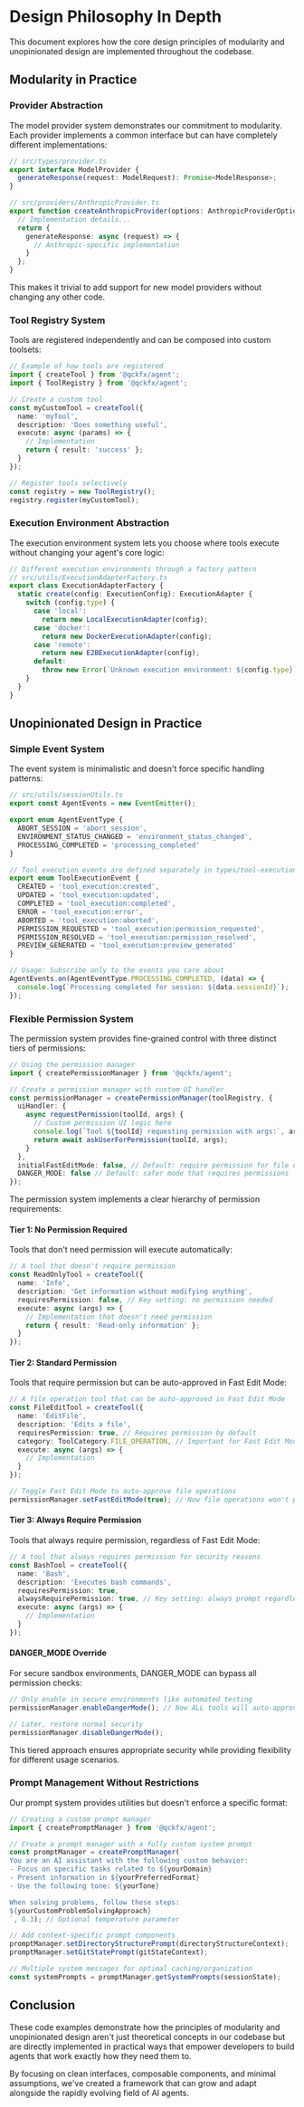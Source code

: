 # Design Philosophy In Depth

This document explores how the core design principles of modularity and unopinionated design are implemented throughout the codebase.

## Modularity in Practice

### Provider Abstraction

The model provider system demonstrates our commitment to modularity. Each provider implements a common interface but can have completely different implementations:

```typescript
// src/types/provider.ts
export interface ModelProvider {
  generateResponse(request: ModelRequest): Promise<ModelResponse>;
}

// src/providers/AnthropicProvider.ts
export function createAnthropicProvider(options: AnthropicProviderOptions): ModelProvider {
  // Implementation details...
  return {
    generateResponse: async (request) => {
      // Anthropic-specific implementation
    }
  };
}
```

This makes it trivial to add support for new model providers without changing any other code.

### Tool Registry System

Tools are registered independently and can be composed into custom toolsets:

```typescript
// Example of how tools are registered
import { createTool } from '@qckfx/agent';
import { ToolRegistry } from '@qckfx/agent';

// Create a custom tool
const myCustomTool = createTool({
  name: 'myTool',
  description: 'Does something useful',
  execute: async (params) => {
    // Implementation
    return { result: 'success' };
  }
});

// Register tools selectively
const registry = new ToolRegistry();
registry.register(myCustomTool);
```

### Execution Environment Abstraction

The execution environment system lets you choose where tools execute without changing your agent's core logic:

```typescript
// Different execution environments through a factory pattern
// src/utils/ExecutionAdapterFactory.ts
export class ExecutionAdapterFactory {
  static create(config: ExecutionConfig): ExecutionAdapter {
    switch (config.type) {
      case 'local':
        return new LocalExecutionAdapter(config);
      case 'docker':
        return new DockerExecutionAdapter(config);
      case 'remote':
        return new E2BExecutionAdapter(config);
      default:
        throw new Error(`Unknown execution environment: ${config.type}`);
    }
  }
}
```

## Unopinionated Design in Practice

### Simple Event System

The event system is minimalistic and doesn't force specific handling patterns:

```typescript
// src/utils/sessionUtils.ts
export const AgentEvents = new EventEmitter();

export enum AgentEventType {
  ABORT_SESSION = 'abort_session',
  ENVIRONMENT_STATUS_CHANGED = 'environment_status_changed',
  PROCESSING_COMPLETED = 'processing_completed'
}

// Tool execution events are defined separately in types/tool-execution/index.ts
export enum ToolExecutionEvent {
  CREATED = 'tool_execution:created',
  UPDATED = 'tool_execution:updated',
  COMPLETED = 'tool_execution:completed',
  ERROR = 'tool_execution:error',
  ABORTED = 'tool_execution:aborted',
  PERMISSION_REQUESTED = 'tool_execution:permission_requested',
  PERMISSION_RESOLVED = 'tool_execution:permission_resolved',
  PREVIEW_GENERATED = 'tool_execution:preview_generated'
}

// Usage: Subscribe only to the events you care about
AgentEvents.on(AgentEventType.PROCESSING_COMPLETED, (data) => {
  console.log(`Processing completed for session: ${data.sessionId}`);
});
```

### Flexible Permission System

The permission system provides fine-grained control with three distinct tiers of permissions:

```typescript
// Using the permission manager
import { createPermissionManager } from '@qckfx/agent';

// Create a permission manager with custom UI handler
const permissionManager = createPermissionManager(toolRegistry, {
  uiHandler: {
    async requestPermission(toolId, args) {
      // Custom permission UI logic here
      console.log(`Tool ${toolId} requesting permission with args:`, args);
      return await askUserForPermission(toolId, args);
    }
  },
  initialFastEditMode: false, // Default: require permission for file operations
  DANGER_MODE: false // Default: safer mode that requires permissions
});
```

The permission system implements a clear hierarchy of permission requirements:

#### Tier 1: No Permission Required
Tools that don't need permission will execute automatically:

```typescript
// A tool that doesn't require permission
const ReadOnlyTool = createTool({
  name: 'Info',
  description: 'Get information without modifying anything',
  requiresPermission: false, // Key setting: no permission needed
  execute: async (args) => {
    // Implementation that doesn't need permission
    return { result: 'Read-only information' };
  }
});
```

#### Tier 2: Standard Permission
Tools that require permission but can be auto-approved in Fast Edit Mode:

```typescript
// A file operation tool that can be auto-approved in Fast Edit Mode
const FileEditTool = createTool({
  name: 'EditFile',
  description: 'Edits a file',
  requiresPermission: true, // Requires permission by default
  category: ToolCategory.FILE_OPERATION, // Important for Fast Edit Mode
  execute: async (args) => {
    // Implementation
  }
});

// Toggle Fast Edit Mode to auto-approve file operations
permissionManager.setFastEditMode(true); // Now file operations won't prompt for permission
```

#### Tier 3: Always Require Permission
Tools that always require permission, regardless of Fast Edit Mode:

```typescript
// A tool that always requires permission for security reasons
const BashTool = createTool({
  name: 'Bash',
  description: 'Executes bash commands',
  requiresPermission: true,
  alwaysRequirePermission: true, // Key setting: always prompt regardless of Fast Edit Mode
  execute: async (args) => {
    // Implementation
  }
});
```

#### DANGER_MODE Override
For secure sandbox environments, DANGER_MODE can bypass all permission checks:

```typescript
// Only enable in secure environments like automated testing
permissionManager.enableDangerMode(); // Now ALL tools will auto-approve

// Later, restore normal security
permissionManager.disableDangerMode();
```

This tiered approach ensures appropriate security while providing flexibility for different usage scenarios.

### Prompt Management Without Restrictions

Our prompt system provides utilities but doesn't enforce a specific format:

```typescript
// Creating a custom prompt manager
import { createPromptManager } from '@qckfx/agent';

// Create a prompt manager with a fully custom system prompt
const promptManager = createPromptManager(`
You are an AI assistant with the following custom behavior:
- Focus on specific tasks related to ${yourDomain}
- Present information in ${yourPreferredFormat}
- Use the following tone: ${yourTone}

When solving problems, follow these steps:
${yourCustomProblemSolvingApproach}
`, 0.3); // Optional temperature parameter

// Add context-specific prompt components
promptManager.setDirectoryStructurePrompt(directoryStructureContext);
promptManager.setGitStatePrompt(gitStateContext);

// Multiple system messages for optimal caching/organization
const systemPrompts = promptManager.getSystemPrompts(sessionState);
```

## Conclusion

These code examples demonstrate how the principles of modularity and unopinionated design aren't just theoretical concepts in our codebase but are directly implemented in practical ways that empower developers to build agents that work exactly how they need them to.

By focusing on clean interfaces, composable components, and minimal assumptions, we've created a framework that can grow and adapt alongside the rapidly evolving field of AI agents.